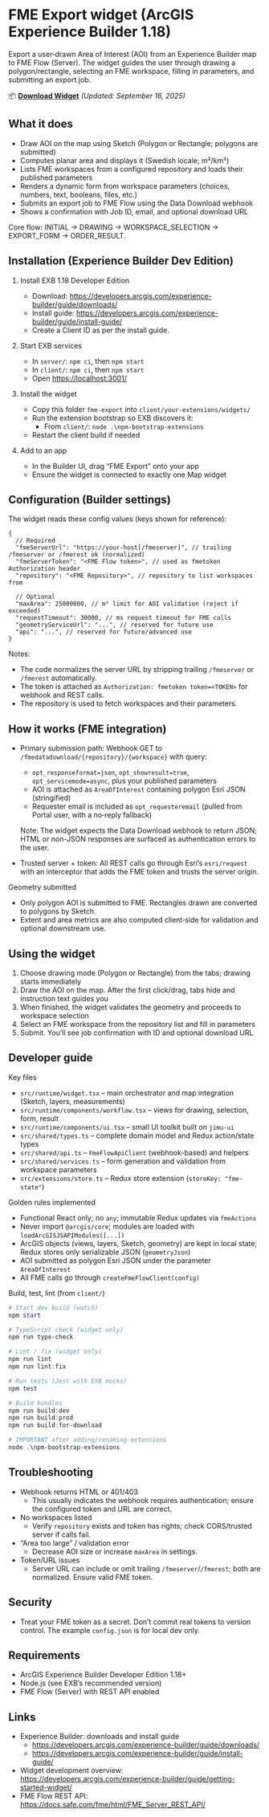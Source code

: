 # FME Export widget (ArcGIS Experience Builder 1.18)

Export a user‑drawn Area of Interest (AOI) from an Experience Builder map to FME Flow (Server). The widget guides the user through drawing a polygon/rectangle, selecting an FME workspace, filling in parameters, and submitting an export job.

📦 **[Download Widget](https://github.com/user-attachments/files/22359489/fme-export.zip)** _(Updated: September 16, 2025)_

## What it does

- Draw AOI on the map using Sketch (Polygon or Rectangle; polygons are submitted)
- Computes planar area and displays it (Swedish locale; m²/km²)
- Lists FME workspaces from a configured repository and loads their published parameters
- Renders a dynamic form from workspace parameters (choices, numbers, text, booleans, files, etc.)
- Submits an export job to FME Flow using the Data Download webhook
- Shows a confirmation with Job ID, email, and optional download URL

Core flow: INITIAL → DRAWING → WORKSPACE_SELECTION → EXPORT_FORM → ORDER_RESULT.

## Installation (Experience Builder Dev Edition)

1. Install EXB 1.18 Developer Edition
   - Download: <https://developers.arcgis.com/experience-builder/guide/downloads/>
   - Install guide: <https://developers.arcgis.com/experience-builder/guide/install-guide/>
   - Create a Client ID as per the install guide.

2. Start EXB services
   - In `server/`: `npm ci`, then `npm start`
   - In `client/`: `npm ci`, then `npm start`
   - Open <https://localhost:3001/>

3. Install the widget
   - Copy this folder `fme-export` into `client/your-extensions/widgets/`
   - Run the extension bootstrap so EXB discovers it:
     - From `client/`: `node .\npm-bootstrap-extensions`
   - Restart the client build if needed

4. Add to an app
   - In the Builder UI, drag “FME Export” onto your app
   - Ensure the widget is connected to exactly one Map widget

## Configuration (Builder settings)

The widget reads these config values (keys shown for reference):

```jsonc
{
  // Required
  "fmeServerUrl": "https://your-host[/fmeserver]", // trailing /fmeserver or /fmerest ok (normalized)
  "fmeServerToken": "<FME Flow token>", // used as fmetoken Authorization header
  "repository": "<FME Repository>", // repository to list workspaces from

  // Optional
  "maxArea": 25000000, // m² limit for AOI validation (reject if exceeded)
  "requestTimeout": 30000, // ms request timeout for FME calls
  "geometryServiceUrl": "...", // reserved for future use
  "api": "...", // reserved for future/advanced use
}
```

Notes:

- The code normalizes the server URL by stripping trailing `/fmeserver` or `/fmerest` automatically.
- The token is attached as `Authorization: fmetoken token=<TOKEN>` for webhook and REST calls.
- The repository is used to fetch workspaces and their parameters.

## How it works (FME integration)

- Primary submission path: Webhook GET to `/fmedatadownload/{repository}/{workspace}` with query:
  - `opt_responseformat=json`, `opt_showresult=true`, `opt_servicemode=async`, plus your published parameters
  - AOI is attached as `AreaOfInterest` containing polygon Esri JSON (stringified)
  - Requester email is included as `opt_requesteremail` (pulled from Portal user, with a no‑reply fallback)

  Note: The widget expects the Data Download webhook to return JSON; HTML or non-JSON responses are surfaced as authentication errors to the user.

- Trusted server + token: All REST calls go through Esri’s `esri/request` with an interceptor that adds the FME token and trusts the server origin.

Geometry submitted

- Only polygon AOI is submitted to FME. Rectangles drawn are converted to polygons by Sketch.
- Extent and area metrics are also computed client‑side for validation and optional downstream use.

## Using the widget

1. Choose drawing mode (Polygon or Rectangle) from the tabs; drawing starts immediately
2. Draw the AOI on the map. After the first click/drag, tabs hide and instruction text guides you
3. When finished, the widget validates the geometry and proceeds to workspace selection
4. Select an FME workspace from the repository list and fill in parameters
5. Submit. You’ll see job confirmation with ID and optional download URL

## Developer guide

Key files

- `src/runtime/widget.tsx` – main orchestrator and map integration (Sketch, layers, measurements)
- `src/runtime/components/workflow.tsx` – views for drawing, selection, form, result
- `src/runtime/components/ui.tsx` – small UI toolkit built on `jimu-ui`
- `src/shared/types.ts` – complete domain model and Redux action/state types
- `src/shared/api.ts` – `FmeFlowApiClient` (webhook-based) and helpers
- `src/shared/services.ts` – form generation and validation from workspace parameters
- `src/extensions/store.ts` – Redux store extension (`storeKey: "fme-state"`)

Golden rules implemented

- Functional React only; no `any`; immutable Redux updates via `fmeActions`
- Never import `@arcgis/core`; modules are loaded with `loadArcGISJSAPIModules([...])`
- ArcGIS objects (views, layers, Sketch, geometry) are kept in local state; Redux stores only serializable JSON (`geometryJson`)
- AOI submitted as polygon Esri JSON under the parameter `AreaOfInterest`
- All FME calls go through `createFmeFlowClient(config)`

Build, test, lint (from `client/`)

```powershell
# Start dev build (watch)
npm start

# TypeScript check (widget only)
npm run type-check

# Lint / fix (widget only)
npm run lint
npm run lint:fix

# Run tests (Jest with EXB mocks)
npm test

# Build bundles
npm run build:dev
npm run build:prod
npm run build:for-download

# IMPORTANT after adding/renaming extensions
node .\npm-bootstrap-extensions
```

## Troubleshooting

- Webhook returns HTML or 401/403
  - This usually indicates the webhook requires authentication; ensure the configured token and URL are correct.
- No workspaces listed
  - Verify `repository` exists and token has rights; check CORS/trusted server if calls fail.
- “Area too large” / validation error
  - Decrease AOI size or increase `maxArea` in settings.
- Token/URL issues
  - Server URL can include or omit trailing `/fmeserver`/`/fmerest`; both are normalized. Ensure valid FME token.

## Security

- Treat your FME token as a secret. Don’t commit real tokens to version control. The example `config.json` is for local dev only.

## Requirements

- ArcGIS Experience Builder Developer Edition 1.18+
- Node.js (see EXB’s recommended version)
- FME Flow (Server) with REST API enabled

## Links

- Experience Builder: downloads and install guide
  - <https://developers.arcgis.com/experience-builder/guide/downloads/>
  - <https://developers.arcgis.com/experience-builder/guide/install-guide/>
- Widget development overview: <https://developers.arcgis.com/experience-builder/guide/getting-started-widget/>
- FME Flow REST API: <https://docs.safe.com/fme/html/FME_Server_REST_API/>
